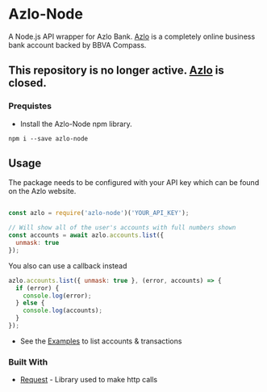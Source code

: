 # Azlo-Node

A Node.js API wrapper for Azlo Bank. [Azlo](https://azlo.com) is a completely online business bank account backed by BBVA Compass.

## This repository is no longer active. [Azlo](https://www.cnbc.com/select/banking-options-for-freelancers-small-business-owners) is closed.

### Prequistes
* Install the Azlo-Node npm library.
```
npm i --save azlo-node
```

## Usage
The package needs to be configured with your API key which can be found on the Azlo website.

```js

const azlo = require('azlo-node')('YOUR_API_KEY');

// Will show all of the user's accounts with full numbers shown
const accounts = await azlo.accounts.list({
  unmask: true
});

```

You also can use a callback instead

```js
azlo.accounts.list({ unmask: true }, (error, accounts) => {
  if (error) {
    console.log(error);
  } else {
    console.log(accounts);
  }
});

```

* See the [Examples](https://github.com/jaireddjawed/Azlo-Node/blob/master/examples.js) to list accounts & transactions

### Built With
* [Request](https://www.npmjs.com/package/request) - Library used to make http calls
